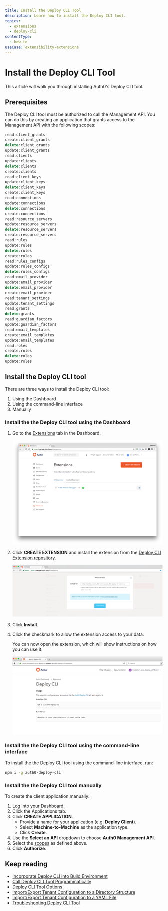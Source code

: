 ```yaml
---
title: Install the Deploy CLI Tool
description: Learn how to install the Deploy CLI tool.
topics:
  - extensions
  - deploy-cli
contentType:
  - how-to
useCase: extensibility-extensions
---
```

# Install the Deploy CLI Tool

This article will walk you through installing Auth0's Deploy CLI tool.

## Prerequisites

The Deploy CLI tool must be authorized to call the Management API. You can do this by creating an application that grants access to the Management API with the following scopes:

```js
read:client_grants
create:client_grants
delete:client_grants
update:client_grants
read:clients
update:clients
delete:clients
create:clients
read:client_keys
update:client_keys
delete:client_keys
create:client_keys
read:connections
update:connections
delete:connections
create:connections
read:resource_servers
update:resource_servers
delete:resource_servers
create:resource_servers
read:rules
update:rules
delete:rules
create:rules
read:rules_configs
update:rules_configs
delete:rules_configs
read:email_provider
update:email_provider
delete:email_provider
create:email_provider
read:tenant_settings
update:tenant_settings
read:grants
delete:grants
read:guardian_factors
update:guardian_factors
read:email_templates
create:email_templates
update:email_templates
read:roles
create:roles
delete:roles
update:roles
```

## Install the Deploy CLI tool

There are three ways to install the Deploy CLI tool:

1. Using the Dashboard
2. Using the command-line interface
3. Manually

### Install the the Deploy CLI tool using the Dashboard

1. Go to the [Extensions](${manage_url}/#/extensions) tab in the Dashboard. 

   ![Entensions Tab](/media/articles/extensions/deploy-cli/step1-extensions-overview.png)

2. Click **CREATE EXTENSION** and install the extension from the [Deploy CLI Extension repository](https://github.com/auth0-extensions/auth0-deploy-cli-extension).

   ![Extension Link](/media/articles/extensions/deploy-cli/step2-extension-link.png)
   
3. Click **Install**.

4. Click the checkmark to allow the extension access to your data. 

   You can now open the extension, which will show instructions on how you can use it:

   ![Deploy CLI Homepage](/media/articles/extensions/deploy-cli/step3-auth0-deploy-cli-homepage.png)

### Install the the Deploy CLI tool using the command-line interface

To install the the Deploy CLI tool using the command-line interface, run:

```bash
npm i -g auth0-deploy-cli
```

### Install the the Deploy CLI tool manually

To create the client application manually: 

1. Log into your Dashboard.
2.  Click the Applications tab.
3.  Click **CREATE APPLICATION**.
    - Provide a name for your application (e.g. **Deploy Client**).
    - Select **Machine-to-Machine** as the application type.
    - Click **Create**.
4.  Use the **Select an API** dropdown to choose **Auth0 Management API**.
5.  Select the [scopes](#scopes) as defined above.
6.  Click **Authorize**.

## Keep reading

* [Incorporate Deploy CLI into Build Environment](/extensions/deploy-cli/guides/incorporate-deploy-cli-into-build-environment)
* [Call Deploy CLI Tool Programmatically](/extensions/deploy-cli/guides/call-deploy-cli-programmatically)
* [Deploy CLI Tool Options](/extensions/deploy-cli/references/deploy-cli-options)
* [Import/Export Tenant Configuration to a Directory Structure](extensions/deploy-cli/guides/import-export-directory-structure)
* [Import/Export Tenant Configuration to a YAML File](/extensions/deploy-cli/guides/import-export-yaml-file)
* [Troubleshooting Deploy CLI Tool](/extensions/deploy-cli/references/troubleshooting)
